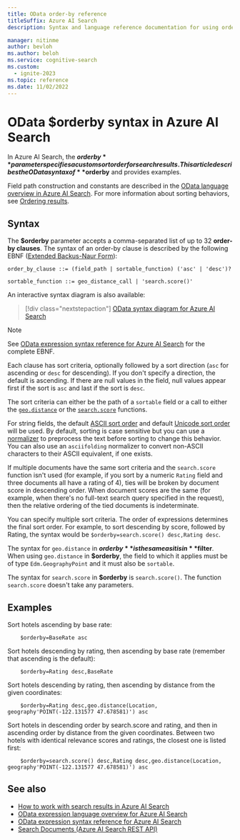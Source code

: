 ```yaml
---
title: OData order-by reference
titleSuffix: Azure AI Search
description: Syntax and language reference documentation for using order-by in Azure AI Search queries.

manager: nitinme
author: bevloh
ms.author: beloh
ms.service: cognitive-search
ms.custom:
  - ignite-2023
ms.topic: reference
ms.date: 11/02/2022
---
```


# OData $orderby syntax in Azure AI Search

In Azure AI Search, the **$orderby** parameter specifies a custom sort order for search results. This article describes the OData syntax of **$orderby** and provides examples.

Field path construction and constants are described in the [OData language overview in Azure AI Search](query-odata-filter-orderby-syntax.md). For more information about sorting behaviors, see [Ordering results](search-pagination-page-layout.md#ordering-results).

## Syntax

The **$orderby** parameter accepts a comma-separated list of up to 32 **order-by clauses**. The syntax of an order-by clause is described by the following EBNF ([Extended Backus-Naur Form](https://en.wikipedia.org/wiki/Extended_Backus–Naur_form)):

<!-- Upload this EBNF using https://bottlecaps.de/rr/ui to create a downloadable railroad diagram. -->

```
order_by_clause ::= (field_path | sortable_function) ('asc' | 'desc')?

sortable_function ::= geo_distance_call | 'search.score()'
```

An interactive syntax diagram is also available:

> [!div class="nextstepaction"]
> [OData syntax diagram for Azure AI Search](https://azuresearch.github.io/odata-syntax-diagram/#order_by_clause)

> [!NOTE]
> See [OData expression syntax reference for Azure AI Search](search-query-odata-syntax-reference.md) for the complete EBNF.

Each clause has sort criteria, optionally followed by a sort direction (`asc` for ascending or `desc` for descending). If you don't specify a direction, the default is ascending. If there are null values in the field, null values appear first if the sort is `asc` and last if the sort is `desc`.

The sort criteria can either be the path of a `sortable` field or a call to either the [`geo.distance`](search-query-odata-geo-spatial-functions.md) or the [`search.score`](search-query-odata-search-score-function.md) functions.

For string fields, the default [ASCII sort order](https://en.wikipedia.org/wiki/ASCII#Printable_characters) and default [Unicode sort order](https://en.wikipedia.org/wiki/List_of_Unicode_characters) will be used. By default, sorting is case sensitive but you can use a [normalizer](search-normalizers.md) to preprocess the text before sorting to change this behavior. You can also use an `asciifolding` normalizer to convert non-ASCII characters to their ASCII equivalent, if one exists. 

If multiple documents have the same sort criteria and the `search.score` function isn't used (for example, if you sort by a numeric `Rating` field and three documents all have a rating of 4), ties will be broken by document score in descending order. When document scores are the same (for example, when there's no full-text search query specified in the request), then the relative ordering of the tied documents is indeterminate.

You can specify multiple sort criteria. The order of expressions determines the final sort order. For example, to sort descending by score, followed by Rating, the syntax would be `$orderby=search.score() desc,Rating desc`.

The syntax for `geo.distance` in **$orderby** is the same as it is in **$filter**. When using `geo.distance` in **$orderby**, the field to which it applies must be of type `Edm.GeographyPoint` and it must also be `sortable`.

The syntax for `search.score` in **$orderby** is `search.score()`. The function `search.score` doesn't take any parameters.

## Examples

Sort hotels ascending by base rate:

```odata-filter-expr
    $orderby=BaseRate asc
```

Sort hotels descending by rating, then ascending by base rate (remember that ascending is the default):

```odata-filter-expr
    $orderby=Rating desc,BaseRate
```

Sort hotels descending by rating, then ascending by distance from the given coordinates:

```odata-filter-expr
    $orderby=Rating desc,geo.distance(Location, geography'POINT(-122.131577 47.678581)') asc
```

Sort hotels in descending order by search.score and rating, and then in ascending order by distance from the given coordinates. Between two hotels with identical relevance scores and ratings, the closest one is listed first:

```odata-filter-expr
    $orderby=search.score() desc,Rating desc,geo.distance(Location, geography'POINT(-122.131577 47.678581)') asc
```

## See also 

- [How to work with search results in Azure AI Search](search-pagination-page-layout.md)
- [OData expression language overview for Azure AI Search](query-odata-filter-orderby-syntax.md)
- [OData expression syntax reference for Azure AI Search](search-query-odata-syntax-reference.md)
- [Search Documents &#40;Azure AI Search REST API&#41;](/rest/api/searchservice/documents/search-post)
